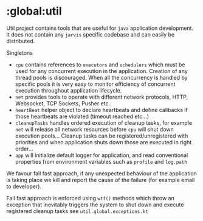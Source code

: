 # :global:util

Util project contains tools that are useful for `java` application development.
It does not contain any `jarvis` specific codebase and can easily be distributed.

Singletons
* `cpu` contains references to `executors` and `schedulers` which must be used for any
concurrent execution in the application. Creation of any thread pools is discouraged.
When all the concurrency is handled by specific pools it is very easy to monitor efficiency
of concurrent execution throughout application lifecycle.
* `net` provides tools to operate with different network protocols, HTTP, Websocket,
TCP Sockets, Pusher etc..
* `heartBeat` helper object to declare heartbeats and define callbacks if those heartbeats
are violated (timeout reached etc...)
* `cleanupTasks` handles ordered execution of cleanup tasks, for example `net` will release
all network resources before `cpu` will shut down execution pools... Cleanup tasks can be
registered/unregistered with priorities and when application shuts down those are
executed in right order...
* `app` will initialize default logger for application, and read conventional properties
from environment variables such as `profile` and `log.path`

We favour fail fast approach, if any unexpected behaviour of the application is taking place we kill and report the cause of the failure (for example email to developer).

Fail fast approach is enforced using `wtf()` methods which throw an exception that inevitably triggers the system to shut down and execute registered cleanup tasks see `util.global.exceptions.kt`